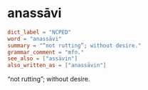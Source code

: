 # anassāvi

``` toml
dict_label = "NCPED"
word = "anassāvi"
summary = "“not rutting”; without desire."
grammar_comment = "mfn."
see_also = ["assāvin"]
also_written_as = ["anassāvin"]
```

“not rutting”; without desire.

